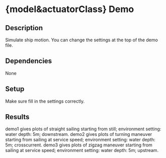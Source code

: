 # {model&actuatorClass} Demo

## Description

Simulate ship motion. You can change the settings at the top of the demo file.

## Dependencies

None

## Setup

Make sure fill in the settings correctly.

## Results

demo1 gives plots of straight sailing starting from still; environment setting: water depth: 5m; downstream.
demo2 gives plots of turning maneuver starting from sailing at service speed; environment setting: water depth: 5m; crosscurrent.
demo3 gives plots of zigzag maneuver starting from sailing at service speed; environment setting: water depth: 5m; upstream.
